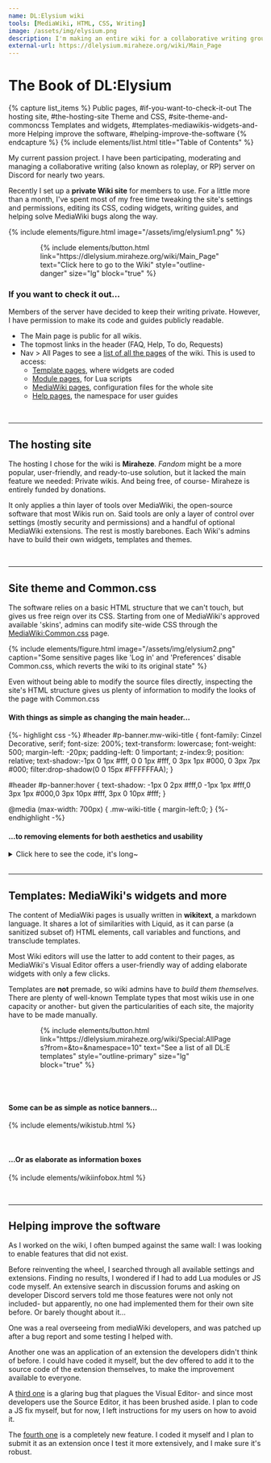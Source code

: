 ```yaml
---
name: DL:Elysium wiki
tools: [MediaWiki, HTML, CSS, Writing]
image: /assets/img/elysium.png
description: I'm making an entire wiki for a collaborative writing group. This includes skin and widget coding, guide and content writing, and user management.
external-url: https://dlelysium.miraheze.org/wiki/Main_Page
---
```


# The Book of DL:Elysium

{% capture list_items %}
Public pages, #if-you-want-to-check-it-out
The hosting site, #the-hosting-site
Theme and CSS, #site-theme-and-commoncss
Templates and widgets, #templates-mediawikis-widgets-and-more
Helping improve the software, #helping-improve-the-software
{% endcapture %}
{% include elements/list.html title="Table of Contents" %}

My current passion project. I have been participating, moderating and managing a collaborative writing (also known as roleplay, or RP) server on Discord for nearly two years.

Recently I set up a **private Wiki site** for members to use. For a little more than a month, I've spent most of my free time tweaking the site's settings and permissions, editing its CSS, coding widgets, writing guides, and helping solve MediaWiki bugs along the way.

{% include elements/figure.html image="/assets/img/elysium1.png" %}
<p style="width:75%;margin-right:auto;margin-left:auto;"> {% include elements/button.html link="https://dlelysium.miraheze.org/wiki/Main_Page" text="Click here to go to the Wiki" style="outline-danger" size="lg" block="true" %} </p>


### If you want to check it out...

Members of the server have decided to keep their writing private. However, I have permission to make its code and guides publicly readable.

* The Main page is public for all wikis.
* The topmost links in the header (FAQ, Help, To do, Requests)
* Nav > All Pages to see a [list of all the pages](https://dlelysium.miraheze.org/wiki/Special:AllPages) of the wiki. This is used to access:
    * [Template pages](https://dlelysium.miraheze.org/wiki/Special:AllPages?from=&to=&namespace=10), where widgets are coded
    * [Module pages](https://dlelysium.miraheze.org/wiki/Special:AllPages?from=&to=&namespace=828), for Lua scripts
    * [MediaWiki pages](https://dlelysium.miraheze.org/wiki/Special:AllPages?from=&to=&namespace=8), configuration files for the whole site
    * [Help pages](https://dlelysium.miraheze.org/wiki/Special:AllPages?from=&to=&namespace=12), the namespace for user guides

<br>

***

## The hosting site

The hosting I chose for the wiki is **Miraheze**. *Fandom* might be a more popular, user-friendly, and ready-to-use solution, but it lacked the main feature we needed: Private wikis. And being free, of course- Miraheze is entirely funded by donations.

It only applies a thin layer of tools over MediaWiki, the open-source software that most Wikis run on. Said tools are only a layer of control over settings (mostly security and permissions) and a handful of optional MediaWiki extensions. The rest is mostly barebones. Each Wiki's admins have to build their own widgets, templates and themes.

<br>

***

## Site theme and Common.css

The software relies on a basic HTML structure that we can't touch, but gives us free reign over its CSS. Starting from one of MediaWiki's approved available 'skins', admins can modify site-wide CSS through the [MediaWiki:Common.css](https://dlelysium.miraheze.org/wiki/MediaWiki:Common.css) page.

{% include elements/figure.html image="/assets/img/elysium2.png" caption="Some sensitive pages like 'Log in' and 'Preferences' disable Common.css, which reverts the wiki to its original state" %}

Even without being able to modify the source files directly, inspecting the site's HTML structure gives us plenty of information to modify the looks of the page with Common.css

#### With things as simple as changing the main header...

{%- highlight css -%}
#header #p-banner.mw-wiki-title {
	font-family: Cinzel Decorative, serif;
	font-size: 200%;
	text-transform: lowercase;
	font-weight: 500;
	margin-left: -20px; 
    padding-left: 0 !important; 
    z-index:9;
    position: relative; 
    text-shadow:-1px 0 1px #fff, 0 0 1px #fff, 0 3px 1px #000, 0 3px 7px #000;
    filter:drop-shadow(0 0 15px #FFFFFFAA);
}

#header #p-banner:hover {
        text-shadow: -1px 0 2px #fff,0 -1px 1px #fff,0 3px 1px #000,0 3px 10px #fff, 3px 0 10px #fff;
    }

@media (max-width: 700px) {
    .mw-wiki-title {
		margin-left:0;
    }
{%- endhighlight -%}

#### ...to removing elements for both aesthetics and usability

<details>
    <summary class="text-monospace">Click here to see the code, it's long~</summary>
 {%- highlight css -%}
/* Hide the namespaces in some titles*/
[class*="page-Category_"] .mw-page-title-namespace,
[class*="page-Category_"] .mw-page-title-separator,
[class*="page-Elysium_"] .mw-page-title-namespace,
[class*="page-Elysium_"] .mw-page-title-separator,
[class*="page-Help_"] .mw-page-title-namespace,
[class*="page-Help_"] .mw-page-title-separator {
	display: none;
}

/* Delete those mysterious <p> under the main title */
#contentSub > p {
	margin:0;
}

/* Apply flexbox layout to the h2 element to let us move the 'Edit source' */
.mw-body-content h1,
.mw-body-content h2,
.mw-body-content h3,
.mw-body-content h4,
.mw-body-content h5,
.mw-body-content h6 {
  display: flex;
  justify-content: space-between;
  align-items: center;
  position: relative; /* Ensure ::after is positioned correctly */
}

/* Use ::after pseudo-element to maintain the background image */
.mw-body-content h1::after, .mw-body-content h2::after {
  content: '';
  background-image: url(/1.41/skins/Splash/resources/images/hr.svg?30829);
  background-repeat: no-repeat;
  background-position: 0 100%;
  position: absolute;
  left: 0;
  bottom: 0;
  width: 100%;
  height: .125em; /* Adjust the height to match the image height */
}

/* Ensure mw-headline takes the remaining space */
.mw-body-content .mw-headline {
    text-align: left;
    flex-grow: 1;
}

/* Move 'Edit source' in article sections to the right */
.mw-body-content .mw-editsection {
  font-size: 12px;
  margin-left: auto;
  margin-right: -1em /* Pushes mw-editsection even more to the right */
}

/* Make the lower levels of headers have normal lowercase */
.mw-body-content h5 .mw-headline,
.mw-body-content h6 .mw-headline {
	font-variant-caps: normal;
}

/* Not letting people edit only tiny sections, because what for? Plus it looks ugly */
.mw-body-content h4 .mw-editsection,
.mw-body-content h5 .mw-editsection,
.mw-body-content h6 .mw-editsection {
	display: none;
}

/* Changing header links from color to underline */
.mw-body-content .mw-headline a {
	color: var(--header-color);
	text-decoration: underline var(--header-color);
}
{%- endhighlight -%}
</details>

<br>

***

## Templates: MediaWiki's widgets and more

The content of MediaWiki pages is usually written in **wikitext**, a markdown language. It shares a lot of similarities with Liquid, as it can parse (a sanitized subset of) HTML elements, call variables and functions, and transclude templates.

Most Wiki editors will use the latter to add content to their pages, as MediaWiki's Visual Editor offers a user-friendly way of adding elaborate widgets with only a few clicks.

Templates are **not** premade, so wiki admins have to *build them themselves.* There are plenty of well-known Template types that most wikis use in one capacity or another- but given the particularities of each site, the majority have to be made manually.

<p style="width:75%;margin-right:auto;margin-left:auto;"> {% include elements/button.html link="https://dlelysium.miraheze.org/wiki/Special:AllPages?from=&to=&namespace=10" text="See a list of all DL:E templates" style="outline-primary" size="lg" block="true" %} </p>

<br><br>

#### Some can be as simple as notice banners...

{% include elements/wikistub.html %}

<br>

#### ...Or as elaborate as information boxes

{% include elements/wikiinfobox.html %}

<br>

***

## Helping improve the software

As I worked on the wiki, I often bumped against the same wall: I was looking to enable features that did not exist.

Before reinventing the wheel, I searched through all available settings and extensions. Finding no results, I wondered if I had to add Lua modules or JS code myself. An extensive search in discussion forums and asking on developer Discord servers told me those features were not only not included- but apparently, no one had implemented them for their own site before. Or barely thought about it...

One was a real overseeing from mediaWiki developers, and was patched up after a bug report and some testing I helped with.

Another one was an application of an extension the developers didn't think of before. I could have coded it myself, but the dev offered to add it to the source code of the extension themselves, to make the improvement available to everyone.

A [third one](https://dlelysium.miraheze.org/wiki/Help:Editing_an_Infobox) is a glaring bug that plagues the Visual Editor- and since most developers use the Source Editor, it has been brushed aside. I plan to code a JS fix myself, but for now, I left instructions for my users on how to avoid it.

The [fourth one](https://dlelysium.miraheze.org/wiki/Template:CategoryGallery) is a completely new feature. I coded it myself and I plan to submit it as an extension once I test it more extensively, and I make sure it's robust.

